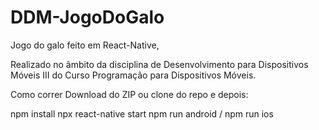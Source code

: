 # DDM-JogoDoGalo
Jogo do galo feito em React-Native,

Realizado no âmbito da disciplina de Desenvolvimento para Dispositivos Móveis III do Curso Programação para Dispositivos Móveis.

Como correr
Download do ZIP ou clone do repo e depois:

  npm install
  npx react-native start
  npm run android / npm run ios
